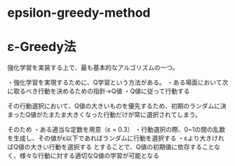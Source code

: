 # epsilon-greedy-method

# ε-Greedy法
強化学習を実装する上で、最も基本的なアルゴリズムの一つ。

・強化学習を実現するために、Q学習という方法がある。
・ある場面において次に取るべき行動を決めるための指針→Q値
・Q値に従って行動する

その行動選択において、Q値の大きいものを優先するため、初期のランダムに決まったQ値がたまたま大きくなった行動だけが常に選択されてしまう。

そのため
・ある適当な定数を用意（ε = 0.3）
・行動選択の際、0~1の間の乱数を生成し、その値がε以下であればランダムに行動を選択する
・εより大きければQ値の大きい行動を選択する
とすることで、Q値の初期値に依存することなく、様々な行動に対する適切なQ値の学習が可能となる
